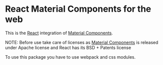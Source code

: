 # React Material Components for the web

This is the [React](https://facebook.github.io/react/) integration of [Material Components](https://github.com/material-components/material-components-web).


NOTE: Before use take care of licenses as [Material Components](https://github.com/material-components/material-components-web) is released under Apache license and React has its BSD + Patents license

To use this package you have to use webpack and css modules.
